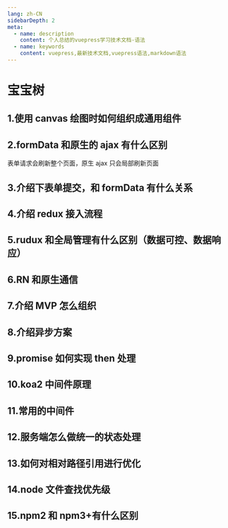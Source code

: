 ```yaml
---
lang: zh-CN
sidebarDepth: 2
meta:
  - name: description
    content: 个人总结的vuepress学习技术文档-语法
  - name: keywords
    content: vuepress,最新技术文档,vuepress语法,markdown语法
---
```


# 宝宝树

## 1.使用 canvas 绘图时如何组织成通用组件

## 2.formData 和原生的 ajax 有什么区别

表单请求会刷新整个页面，原生 ajax 只会局部刷新页面

## 3.介绍下表单提交，和 formData 有什么关系

## 4.介绍 redux 接入流程

## 5.rudux 和全局管理有什么区别（数据可控、数据响应）

## 6.RN 和原生通信

## 7.介绍 MVP 怎么组织

## 8.介绍异步方案

## 9.promise 如何实现 then 处理

## 10.koa2 中间件原理

## 11.常用的中间件

## 12.服务端怎么做统一的状态处理

## 13.如何对相对路径引用进行优化

## 14.node 文件查找优先级

## 15.npm2 和 npm3+有什么区别
